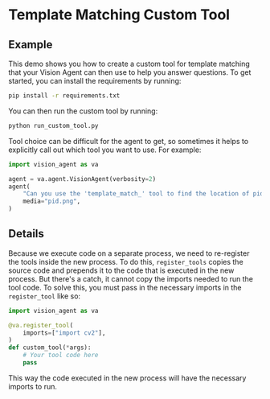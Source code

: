 # Template Matching Custom Tool

## Example

This demo shows you how to create a custom tool for template matching that your Vision
Agent can then use to help you answer questions. To get started, you can install the
requirements by running:

```bash
pip install -r requirements.txt
```

You can then run the custom tool by running:

```bash
python run_custom_tool.py
```

Tool choice can be difficult for the agent to get, so sometimes it helps to explicitly
call out which tool you want to use. For example:

```python
import vision_agent as va

agent = va.agent.VisionAgent(verbosity=2)
agent(
    "Can you use the 'template_match_' tool to find the location of pid_template.png in pid.png?",
    media="pid.png",
)
```

## Details
Because we execute code on a separate process, we need to re-register the tools inside
the new process. To do this, `register_tools` copies the source code and prepends it to
the code that is executed in the new process. But there's a catch, it cannot copy the
imports needed to run the tool code. To solve this, you must pass in the necessary
imports in the `register_tool` like so:

```python
import vision_agent as va

@va.register_tool(
    imports=["import cv2"],
)
def custom_tool(*args):
    # Your tool code here
    pass
```

This way the code executed in the new process will have the necessary imports to run.
